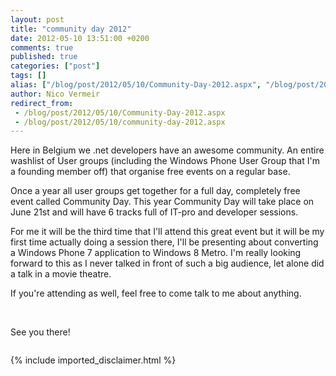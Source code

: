 ```yaml
---
layout: post
title: "community day 2012"
date: 2012-05-10 13:51:00 +0200
comments: true
published: true
categories: ["post"]
tags: []
alias: ["/blog/post/2012/05/10/Community-Day-2012.aspx", "/blog/post/2012/05/10/community-day-2012.aspx"]
author: Nico Vermeir
redirect_from:
 - /blog/post/2012/05/10/Community-Day-2012.aspx
 - /blog/post/2012/05/10/community-day-2012.aspx
---
```

<p>Here in Belgium we .net developers have an awesome community. An entire washlist of User groups (including the Windows Phone User Group that I'm a founding member off) that organise free events on a regular base.</p>
<p>Once a year all user groups get together for a full day, completely free event called Community Day. This year Community Day will take place on June 21st and will have 6 tracks full of IT-pro and developer sessions.</p>
<p>For me it will be the third time that I'll attend this great event but it will be my first time actually doing a session there, I'll be presenting about converting a Windows Phone 7 application to Windows 8 Metro. I'm really looking forward to this as I never talked in front of such a big audience, let alone did a talk in a movie theatre.</p>
<p>If you're attending as well, feel free to come talk to me about anything.</p>
<p>&nbsp;</p>
<p>See you there!</p>
<p style="text-align: center;"><img src="http://www.communityday.be/data/downloads/ComDay2012-imaspeaker.png" alt="" /></p>
{% include imported_disclaimer.html %}
